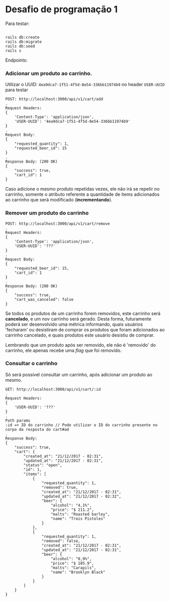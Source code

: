 # Desafio de programação 1

Para testar:

```

rails db:create
rails db:migrate
rails db:seed
rails s

```

Endpoints:


### Adicionar um produto ao carrinho.
Utilizar o UUID: `4ea9dca7-1f51-4f5d-8e54-336bb11974b9` no header `USER-UUID` para testar

```
POST: http://localhost:3000/api/v1/cart/add
.
Request Headers:
{
    'Content-Type': 'application/json',
    'USER-UUID': '4ea9dca7-1f51-4f5d-8e54-336bb11974b9'
}
.
Request Body:
{
    "requested_quantity": 1,
    "requested_beer_id": 15
}
.
Response Body: (200 OK)
{
    "success": true,
    "cart_id": 1
}
```

Caso adicione o mesmo produto repetidas vezes, ele não irá se repetir no carrinho, somente o atributo referente
a quantidade de items adicionados ao carrinho que será modificado (**incrementando**).

### Remover um produto do carrinho

```
POST: http://localhost:3000/api/v1/cart/remove
.
Request Headers:
{
    'Content-Type': 'application/json',
    'USER-UUID': '???'
}
.
Request Body:
{
    "requested_beer_id": 15,
    "cart_id": 1
}
.
Response Body: (200 OK)
{
    "success": true,
    "cart_was_canceled": false
}
```

Se todos os produtos de um carrinho forem removidos, este carrinho será **cancelado**, e um nov
carrinho será gerado. Desta forma, futuramente poderá ser desenvolvido uma métrica 
informando, quais usuários 'fecharam' ou desistiram de comprar os produtos que foram adicionados ao carrinho cancelado, e quais produtos
este usuário desistiu de comprar.

Lembrando que um produto após ser removido, ele não é 'removido' do carrinho, ele apenas recebe uma *flag* que foi removido.

### Consultar o carrinho
Só será possível consultar um carrinho, após adicionar um produto ao mesmo.

```
GET: http://localhost:3000/api/v1/cart/:id
.
Request Headers:
{
    'USER-UUID': '???'
}
.
Path params
:id => ID do carrinho // Pode utilizar o ID do carrinho presente no corpo da resposta do cart#ad
.
Response Body:
{
    "success": true,
    "cart": {
        "created_at": "21/12/2017 - 02:31",
        "updated_at": "21/12/2017 - 02:31",
        "status": "open",
        "id": 1,
        "items": [
            {
                "requested_quantity": 1,
                "removed": true,
                "created_at": "21/12/2017 - 02:31",
                "updated_at": "21/12/2017 - 02:32",
                "beer": {
                    "alcohol": "4,1%",
                    "price": "$ 211.2",
                    "malts": "Roasted barley",
                    "name": "Trois Pistoles"
                }
            },
            {
                "requested_quantity": 1,
                "removed": false,
                "created_at": "21/12/2017 - 02:31",
                "updated_at": "21/12/2017 - 02:31",
                "beer": {
                    "alcohol": "8,9%",
                    "price": "$ 185.9",
                    "malts": "Carapils",
                    "name": "Brooklyn Black"
                }
            }
        ]
    }
}
```
